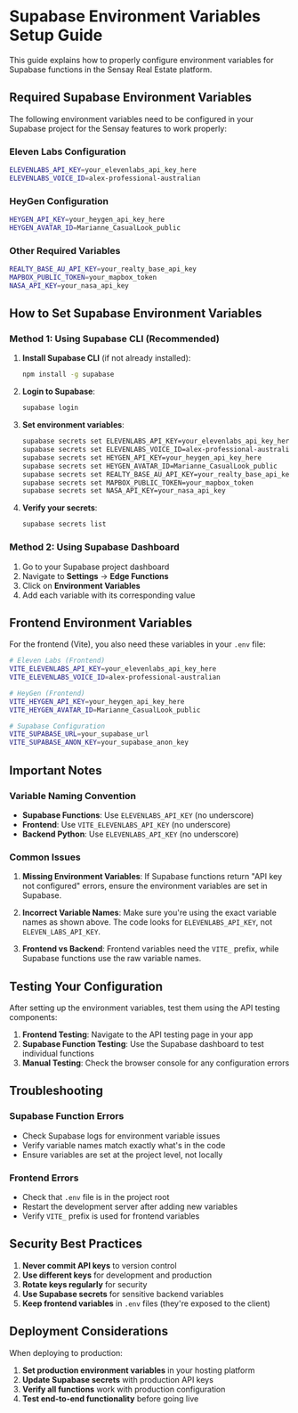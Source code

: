 # Supabase Environment Variables Setup Guide

This guide explains how to properly configure environment variables for Supabase functions in the Sensay Real Estate platform.

## Required Supabase Environment Variables

The following environment variables need to be configured in your Supabase project for the Sensay features to work properly:

### Eleven Labs Configuration
```bash
ELEVENLABS_API_KEY=your_elevenlabs_api_key_here
ELEVENLABS_VOICE_ID=alex-professional-australian
```

### HeyGen Configuration
```bash
HEYGEN_API_KEY=your_heygen_api_key_here
HEYGEN_AVATAR_ID=Marianne_CasualLook_public
```

### Other Required Variables
```bash
REALTY_BASE_AU_API_KEY=your_realty_base_api_key
MAPBOX_PUBLIC_TOKEN=your_mapbox_token
NASA_API_KEY=your_nasa_api_key
```

## How to Set Supabase Environment Variables

### Method 1: Using Supabase CLI (Recommended)

1. **Install Supabase CLI** (if not already installed):
   ```bash
   npm install -g supabase
   ```

2. **Login to Supabase**:
   ```bash
   supabase login
   ```

3. **Set environment variables**:
   ```bash
   supabase secrets set ELEVENLABS_API_KEY=your_elevenlabs_api_key_here
   supabase secrets set ELEVENLABS_VOICE_ID=alex-professional-australian
   supabase secrets set HEYGEN_API_KEY=your_heygen_api_key_here
   supabase secrets set HEYGEN_AVATAR_ID=Marianne_CasualLook_public
   supabase secrets set REALTY_BASE_AU_API_KEY=your_realty_base_api_key
   supabase secrets set MAPBOX_PUBLIC_TOKEN=your_mapbox_token
   supabase secrets set NASA_API_KEY=your_nasa_api_key
   ```

4. **Verify your secrets**:
   ```bash
   supabase secrets list
   ```

### Method 2: Using Supabase Dashboard

1. Go to your Supabase project dashboard
2. Navigate to **Settings** → **Edge Functions**
3. Click on **Environment Variables**
4. Add each variable with its corresponding value

## Frontend Environment Variables

For the frontend (Vite), you also need these variables in your `.env` file:

```bash
# Eleven Labs (Frontend)
VITE_ELEVENLABS_API_KEY=your_elevenlabs_api_key_here
VITE_ELEVENLABS_VOICE_ID=alex-professional-australian

# HeyGen (Frontend)
VITE_HEYGEN_API_KEY=your_heygen_api_key_here
VITE_HEYGEN_AVATAR_ID=Marianne_CasualLook_public

# Supabase Configuration
VITE_SUPABASE_URL=your_supabase_url
VITE_SUPABASE_ANON_KEY=your_supabase_anon_key
```

## Important Notes

### Variable Naming Convention
- **Supabase Functions**: Use `ELEVENLABS_API_KEY` (no underscore)
- **Frontend**: Use `VITE_ELEVENLABS_API_KEY` (no underscore)
- **Backend Python**: Use `ELEVENLABS_API_KEY` (no underscore)

### Common Issues

1. **Missing Environment Variables**: If Supabase functions return "API key not configured" errors, ensure the environment variables are set in Supabase.

2. **Incorrect Variable Names**: Make sure you're using the exact variable names as shown above. The code looks for `ELEVENLABS_API_KEY`, not `ELEVEN_LABS_API_KEY`.

3. **Frontend vs Backend**: Frontend variables need the `VITE_` prefix, while Supabase functions use the raw variable names.

## Testing Your Configuration

After setting up the environment variables, test them using the API testing components:

1. **Frontend Testing**: Navigate to the API testing page in your app
2. **Supabase Function Testing**: Use the Supabase dashboard to test individual functions
3. **Manual Testing**: Check the browser console for any configuration errors

## Troubleshooting

### Supabase Function Errors
- Check Supabase logs for environment variable issues
- Verify variable names match exactly what's in the code
- Ensure variables are set at the project level, not locally

### Frontend Errors
- Check that `.env` file is in the project root
- Restart the development server after adding new variables
- Verify `VITE_` prefix is used for frontend variables

## Security Best Practices

1. **Never commit API keys** to version control
2. **Use different keys** for development and production
3. **Rotate keys regularly** for security
4. **Use Supabase secrets** for sensitive backend variables
5. **Keep frontend variables** in `.env` files (they're exposed to the client)

## Deployment Considerations

When deploying to production:

1. **Set production environment variables** in your hosting platform
2. **Update Supabase secrets** with production API keys
3. **Verify all functions** work with production configuration
4. **Test end-to-end functionality** before going live
